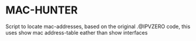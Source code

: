 # MAC-HUNTER
Script to locate mac-addresses, based on the original .@IPVZERO code, this uses show mac address-table eather than show interfaces
